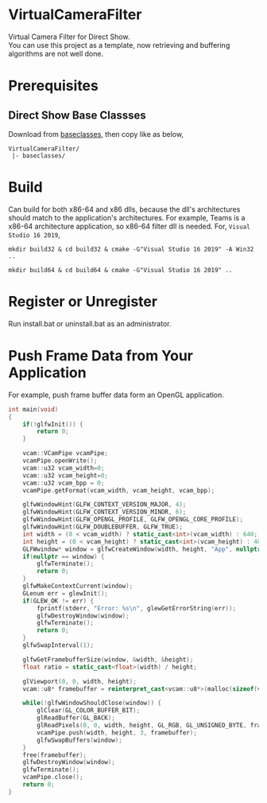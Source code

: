 # VirtualCameraFilter
Virtual Camera Filter for Direct Show.  
You can use this project as a template, now retrieving and buffering algorithms are not well done.

# Prerequisites
## Direct Show Base Classses
Download from [baseclasses](https://github.com/microsoft/Windows-classic-samples/tree/main/Samples/Win7Samples/multimedia/directshow/baseclasses), then copy like as below,

```
VirtualCameraFilter/
 |- baseclasses/
```

# Build
Can build for both x86-64 and x86 dlls, because the dll's architectures should match to the application's architectures. For example, Teams is a x86-64 architecture application, so x86-64 filter dll is needed.
For, `Visual Studio 16 2019`,

```
mkdir build32 & cd build32 & cmake -G"Visual Studio 16 2019" -A Win32 ..
```

```
mkdir build64 & cd build64 & cmake -G"Visual Studio 16 2019" ..
```

# Register or Unregister
Run install.bat or uninstall.bat as an administrator.

# Push Frame Data from Your Application
For example, push frame buffer data form an OpenGL application.

```cpp
int main(void)
{
    if(!glfwInit()) {
        return 0;
    }

    vcam::VCamPipe vcamPipe;
    vcamPipe.openWrite();
    vcam::u32 vcam_width=0;
    vcam::u32 vcam_height=0;
    vcam::u32 vcam_bpp = 0;
    vcamPipe.getFormat(vcam_width, vcam_height, vcam_bpp);

    glfwWindowHint(GLFW_CONTEXT_VERSION_MAJOR, 4);
    glfwWindowHint(GLFW_CONTEXT_VERSION_MINOR, 6);
    glfwWindowHint(GLFW_OPENGL_PROFILE, GLFW_OPENGL_CORE_PROFILE);
    glfwWindowHint(GLFW_DOUBLEBUFFER, GLFW_TRUE);
    int width = (0 < vcam_width) ? static_cast<int>(vcam_width) : 640;
    int height = (0 < vcam_height) ? static_cast<int>(vcam_height) : 480;
    GLFWwindow* window = glfwCreateWindow(width, height, "App", nullptr, nullptr);
    if(nullptr == window) {
        glfwTerminate();
        return 0;
    }
    glfwMakeContextCurrent(window);
    GLenum err = glewInit();
    if(GLEW_OK != err) {
        fprintf(stderr, "Error: %s\n", glewGetErrorString(err));
        glfwDestroyWindow(window);
        glfwTerminate();
        return 0;
    }
    glfwSwapInterval(1);

    glfwGetFramebufferSize(window, &width, &height);
    float ratio = static_cast<float>(width) / height;

    glViewport(0, 0, width, height);
    vcam::u8* framebuffer = reinterpret_cast<vcam::u8*>(malloc(sizeof(vcam::u8)*width*height*3));

    while(!glfwWindowShouldClose(window)) {
        glClear(GL_COLOR_BUFFER_BIT);
        glReadBuffer(GL_BACK);
        glReadPixels(0, 0, width, height, GL_RGB, GL_UNSIGNED_BYTE, framebuffer);
        vcamPipe.push(width, height, 3, framebuffer);
        glfwSwapBuffers(window);
    }
    free(framebuffer);
    glfwDestroyWindow(window);
    glfwTerminate();
    vcamPipe.close();
    return 0;
}
```

